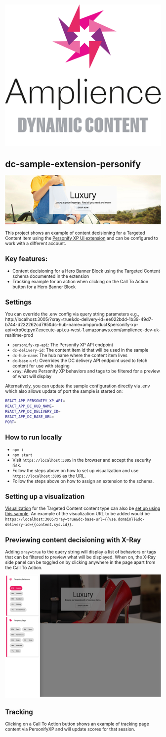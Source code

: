 [![Amplience Dynamic Content](media/header.png)](https://amplience.com/dynamic-content)

# dc-sample-extension-personify

![In Action](media/screenshot.png)

This project shows an example of content decisioning for a Targeted Content item using the [Personify XP UI extension](https://github.com/amplience/dc-extension-personify) and can be configured to work with a different account.

## Key features:

- Content decisioning for a Hero Banner Block using the Targeted Content schema documented in the extension
- Tracking example for an action when clicking on the Call To Action button for a Hero Banner Block

## Settings

You can override the .env config via query string parameters e.g., http://localhost:3005/?xray=true&dc-delivery-id=ee022bdd-1b39-49d7-b744-d232262cd795&dc-hub-name=ampproduct&personify-xp-api=drp0etpyn7.execute-api.eu-west-1.amazonaws.com/amplience-dev-uk-realtime-prod

- `personify-xp-api`: The Personify XP API endpoint
- `dc-delivery-id`: The content item id that will be used in the sample
- `dc-hub-name`: The hub name where the content item lives
- `dc-base-url`: Overrides the DC delivery API endpoint used to fetch content for use with staging
- `xray`: Allows Personify XP behaviors and tags to be filtered for a preview of what will display


Alternatively, you can update the sample configuration directly via .env which also allows update of port the sample is started on:

```bash
REACT_APP_PERSONIFY_XP_API=
REACT_APP_DC_HUB_NAME=
REACT_APP_DC_DELIVERY_ID=
REACT_APP_DC_BASE_URL=
PORT=
```

## How to run locally

- `npm i`
- `npm start`
- Visit `https://localhost:3005` in the browser and accept the security risk.
- Follow the steps above on how to set up visualization and use `https://localhost:3005` as the URL.
- Follow the steps above on how to assign an extension to the schema.
 
## Setting up a visualization

[Visualization](https://amplience.com/docs/production/visualizations.html) for the Targeted Content content type can also be [set up using this sample](https://amplience.com/docs/integration/visualizations.html#specifying-the-visualization-for-a-content-type). An example of the visualization URL to be added would be `https://localhost:3005?xray=true&dc-base-url={{vse.domain}}&dc-delivery-id={{content.sys.id}}`.
## Previewing content decisioning with X-Ray

Adding `xray=true` to the query string will display a list of behaviors or tags that can be filtered to preview what will be displayed. When on, the X-Ray side panel can be toggled on by clicking anywhere in the page apart from the Call To Action.

![In Action](media/xray.png)


## Tracking

Clicking on a Call To Action button shows an example of tracking page content via PersonifyXP and will update scores for that session.
